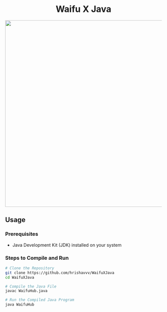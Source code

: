 <div align="center">
  <h1>Waifu X Java</h1>
  <img src="https://imgur.com/gallery/when-waifu-is-nigerian-princess-SwPWayq" width="600px">
</div>

## Usage

### Prerequisites
- Java Development Kit (JDK) installed on your system

### Steps to Compile and Run

```sh
# Clone the Repository
git clone https://github.com/hrishavvv/WaifuXJava
cd WaifuXJava

# Compile the Java File
javac WaifuHub.java

# Run the Compiled Java Program
java WaifuHub
